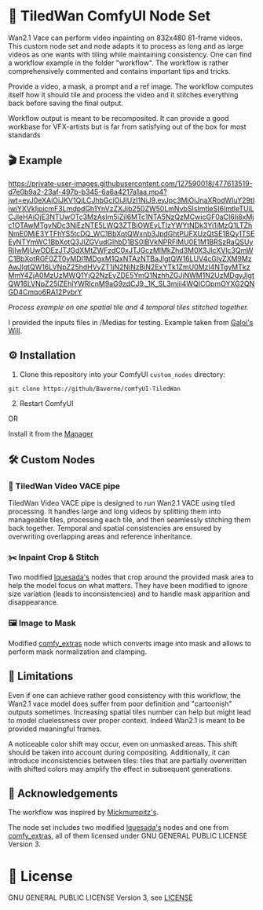 # 🧩 TiledWan ComfyUI Node Set

Wan2.1 Vace can perform video inpainting on 832x480 81-frame videos. This custom node set and node adapts it to process as long and as large videos as one wants with tiling while maintaining consistency.
One can find a workflow example in the folder "workflow". The workflow is rather comprehensively commented and contains important tips and tricks.

Provide a video, a mask, a prompt and a ref image. The workflow computes itself how it should tile and process the video and it stitches everything back before saving the final output.

Workflow output is meant to be recomposited. It can provide a good workbase for VFX-artists but is far from satisfying out of the box for most standards

## 🎬 Example

https://private-user-images.githubusercontent.com/127590018/477613519-d7e0b9a2-23af-497b-b345-6a6a4217a1aa.mp4?jwt=eyJ0eXAiOiJKV1QiLCJhbGciOiJIUzI1NiJ9.eyJpc3MiOiJnaXRodWIuY29tIiwiYXVkIjoicmF3LmdpdGh1YnVzZXJjb250ZW50LmNvbSIsImtleSI6ImtleTUiLCJleHAiOjE3NTUwOTc3MzAsIm5iZiI6MTc1NTA5NzQzMCwicGF0aCI6Ii8xMjc1OTAwMTgvNDc3NjEzNTE5LWQ3ZTBiOWEyLTIzYWYtNDk3Yi1iMzQ1LTZhNmE0MjE3YTFhYS5tcDQ_WC1BbXotQWxnb3JpdGhtPUFXUzQtSE1BQy1TSEEyNTYmWC1BbXotQ3JlZGVudGlhbD1BS0lBVkNPRFlMU0E1M1BRSzRaQSUyRjIwMjUwODEzJTJGdXMtZWFzdC0xJTJGczMlMkZhd3M0X3JlcXVlc3QmWC1BbXotRGF0ZT0yMDI1MDgxM1QxNTAzNTBaJlgtQW16LUV4cGlyZXM9MzAwJlgtQW16LVNpZ25hdHVyZT1jN2NiNzBiN2ExYTk1ZmU0MzI4NTgyMTkzMmY4ZjA0MzUzMWQ1YjQ2NzEyZDE5YmQ1NzhhZGJjNWM1N2UzMDgyJlgtQW16LVNpZ25lZEhlYWRlcnM9aG9zdCJ9._1K_SL3mjii4WQICOpmOYXG2QNGD4Cmqo6RA12PvbrY


*Process example on one spatial tile and 4 temporal tiles stitched together.*

I provided the inputs files in /Medias for testing. 
Example taken from [Galoi's Will](https://youtu.be/_DAqWS7MyEw).

## ⚙️ Installation

1. Clone this repository into your ComfyUI `custom_nodes` directory:
```bash
git clone https://github/Baverne/comfyUI-TiledWan
```

2. Restart ComfyUI

OR

Install it from the [Manager](https://github.com/Comfy-Org/ComfyUI-Manager)

## 🛠️ Custom Nodes

### 🧩 TiledWan Video VACE pipe

TiledWan Video VACE pipe is designed to run Wan2.1 VACE using tiled processing. It handles large and long videos by splitting them into manageable tiles, processing each tile, and then seamlessly stitching them back together.
Temporal and spatial consistencies are ensured by overwriting overlapping areas and reference inheritance.

### ✂️ Inpaint Crop & Stitch

Two modified [lquesada's](https://github.com/lquesada/ComfyUI-Inpaint-CropAndStitch) nodes that crop around the provided mask area to help the model focus on what matters.
They have been modified to ignore size variation (leads to inconsistencies) and to handle mask apparition and disappearance.

### 🖼️ Image to Mask

Modified [comfy_extras](https://github.com/comfyanonymous/ComfyUI) node which converts image into mask and allows to perform mask normalization and clamping.



## 🚧 Limitations

Even if one can achieve rather good consistency with this workflow, the Wan2.1 vace model does suffer from poor definition and "cartoonish" outputs sometimes.
Increasing spatial tiles number can help but might lead to model cluelessness over proper context. Indeed Wan2.1 is meant to be provided meaningful frames.

A noticeable color shift may occur, even on unmasked areas. This shift should be taken into account during compositing. Additionally, it can introduce inconsistencies between tiles: tiles that are partially overwritten with shifted colors may amplify the effect in subsequent generations.


## 🙏 Acknowledgements

The workflow was inspired by [Mickmumpitz's](https://www.patreon.com/posts/shoot-entire-ai-127894905?utm_medium=clipboard_copy&utm_source=copyLink&utm_campaign=postshare_creator&utm_content=join_link).

The node set includes two modified [lquesada's](https://github.com/lquesada/ComfyUI-Inpaint-CropAndStitch) nodes and one from [comfy_extras](https://github.com/comfyanonymous/ComfyUI), all of them licensed under GNU GENERAL PUBLIC LICENSE Version 3. 

# 📄 License
GNU GENERAL PUBLIC LICENSE Version 3, see [LICENSE](LICENSE)